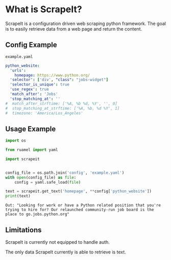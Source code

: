 What is ScrapeIt?
===
ScrapeIt is a configuration driven web scraping python framework. The goal is to easily retrieve data from a web page and return the content.  


Config Example
---
`example.yaml`
```yaml
python_website:
  'urls':
    homepage: https://www.python.org/
  'selector': ['div', "class": "jobs-widget"]
  'selector_is_unique': true
  'use_regex': true
  'match_after': 'Jobs'
  'stop_matching_at': ''
#  match_after_strftime: ['%A, %b %d, %Y', '', 0]
#  stop_matching_at_strftime: ['%A, %b, %d %Y', 1]
#  timezone: 'America/Los_Angeles'

```

Usage Example
---
```python
import os

from ruamel import yaml

import scrapeit


config_file = os.path.join('config', 'example.yaml')
with open(config_file) as file:
    config = yaml.safe_load(file)

text = scrapeit.get_text('homepage', **config['python_website'])
print(text)
```
```
Out: "Looking for work or have a Python related position that you're trying to hire for? Our relaunched community-run job board is the place to go.jobs.python.org"
```
Limitations
---
ScrapeIt is currently not equipped to handle auth. 

The only data ScrapeIt currently is able to retrieve is text. 
